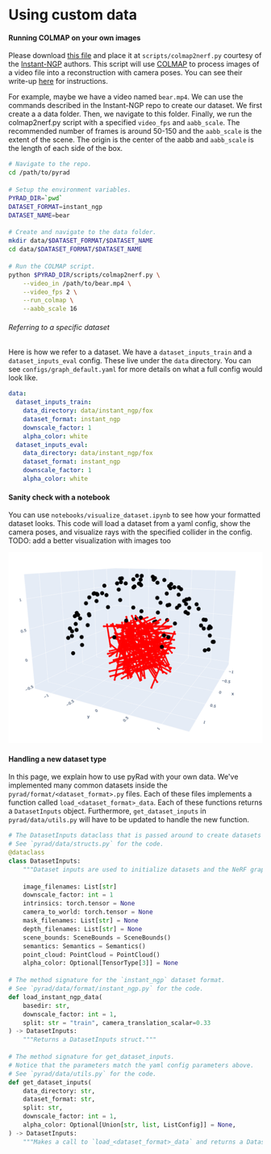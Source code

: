 # Using custom data

#### Running COLMAP on your own images

Please download [this file](https://github.com/NVlabs/instant-ngp/blob/07d8e2ca7232f97397ab73af9b56c7db639d3445/scripts/colmap2nerf.py) and place it at `scripts/colmap2nerf.py` courtesy of the [Instant-NGP](https://github.com/NVlabs/instant-ngp) authors. This script will use [COLMAP](https://github.com/colmap/colmap) to process images of a video file into a reconstruction with camera poses. You can see their write-up [here](https://github.com/NVlabs/instant-ngp/blob/master/docs/nerf_dataset_tips.md) for instructions.

For example, maybe we have a video named `bear.mp4`. We can use the commands described in the Instant-NGP repo to create our dataset. We first create a a data folder. Then, we navigate to this folder. Finally, we run the colmap2nerf.py script with a specified `video_fps` and `aabb_scale`. The recommended number of frames is around 50-150 and the `aabb_scale` is the extent of the scene. The origin is the center of the aabb and `aabb_scale` is the length of each side of the box.

```bash
# Navigate to the repo.
cd /path/to/pyrad

# Setup the environment variables.
PYRAD_DIR=`pwd`
DATASET_FORMAT=instant_ngp
DATASET_NAME=bear

# Create and navigate to the data folder.
mkdir data/$DATASET_FORMAT/$DATASET_NAME
cd data/$DATASET_FORMAT/$DATASET_NAME

# Run the COLMAP script.
python $PYRAD_DIR/scripts/colmap2nerf.py \
    --video_in /path/to/bear.mp4 \
    --video_fps 2 \
    --run_colmap \
    --aabb_scale 16
```

###### Referring to a specific dataset

Here is how we refer to a dataset. We have a `dataset_inputs_train` and a `dataset_inputs_eval` config. These live under the `data` directory. You can see `configs/graph_default.yaml` for more details on what a full config would look like.

```yaml
data:
  dataset_inputs_train:
    data_directory: data/instant_ngp/fox
    dataset_format: instant_ngp
    downscale_factor: 1
    alpha_color: white
  dataset_inputs_eval:
    data_directory: data/instant_ngp/fox
    dataset_format: instant_ngp
    downscale_factor: 1
    alpha_color: white
```

#### Sanity check with a notebook

You can use `notebooks/visualize_dataset.ipynb` to see how your formatted dataset looks. This code will load a dataset from a yaml config, show the camera poses, and visualize rays with the specified collider in the config. TODO: add a better visualization with images too

![visualize_dataset](media/creating_dataset_visualize_dataset.png)

#### Handling a new dataset type

In this page, we explain how to use pyRad with your own data. We've implemented many common datasets inside the `pyrad/format/<dataset_format>.py` files. Each of these files implements a function called `load_<dataset_format>_data`. Each of these functions returns a `DatasetInputs` object. Furthermore, `get_dataset_inputs` in `pyrad/data/utils.py` will have to be updated to handle the new function.

```python
# The DatasetInputs dataclass that is passed around to create datasets and initialize the graphs.
# See `pyrad/data/structs.py` for the code.
@dataclass
class DatasetInputs:
    """Dataset inputs are used to initialize datasets and the NeRF graph."""

    image_filenames: List[str]
    downscale_factor: int = 1
    intrinsics: torch.tensor = None
    camera_to_world: torch.tensor = None
    mask_filenames: List[str] = None
    depth_filenames: List[str] = None
    scene_bounds: SceneBounds = SceneBounds()
    semantics: Semantics = Semantics()
    point_cloud: PointCloud = PointCloud()
    alpha_color: Optional[TensorType[3]] = None

# The method signature for the `instant_ngp` dataset format.
# See `pyrad/data/format/instant_ngp.py` for the code.
def load_instant_ngp_data(
    basedir: str,
    downscale_factor: int = 1,
    split: str = "train", camera_translation_scalar=0.33
) -> DatasetInputs:
    """Returns a DatasetInputs struct."""

# The method signature for get_dataset_inputs.
# Notice that the parameters match the yaml config parameters above.
# See `pyrad/data/utils.py` for the code.
def get_dataset_inputs(
    data_directory: str,
    dataset_format: str,
    split: str,
    downscale_factor: int = 1,
    alpha_color: Optional[Union[str, list, ListConfig]] = None,
) -> DatasetInputs:
    """Makes a call to `load_<dataset_format>_data` and returns a DatasetInputs struct."""
```
